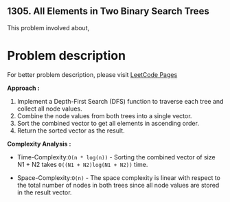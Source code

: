 ## 1305. All Elements in Two Binary Search Trees

This problem involved about,

# Problem description

For better problem description, please visit [LeetCode Pages](https://leetcode.com/problems/binary-search-tree-to-greater-sum-tree/description/)

**Approach :**<br/>

1. Implement a Depth-First Search (DFS) function to traverse each tree and collect all node values.
2. Combine the node values from both trees into a single vector.
3. Sort the combined vector to get all elements in ascending order.
4. Return the sorted vector as the result.

**Complexity Analysis :**<br/>

-   Time-Complexity:`O(n * log(n))` - Sorting the combined vector of size N1 + N2 takes `O((N1 + N2)log(N1 + N2))` time.

-   Space-Complexity:`O(n)` - The space complexity is linear with respect to the total number of nodes in both trees since all node values are stored in the result vector.

